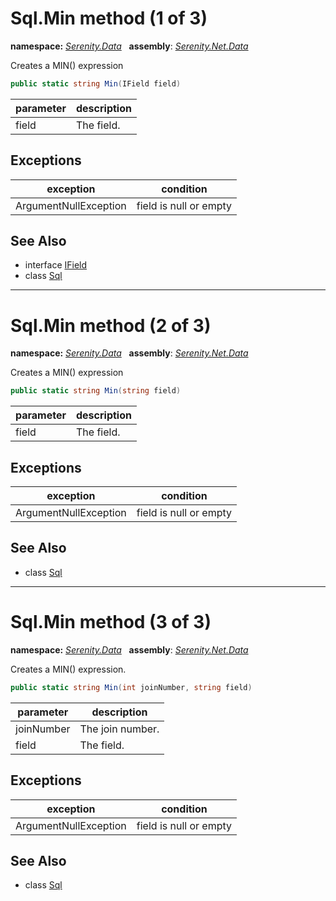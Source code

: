 # Sql.Min method (1 of 3)
**namespace:** *[Serenity.Data](../../README.md#serenity.data-namespace)*   **assembly**: *[Serenity.Net.Data](../../README.md)*

Creates a MIN() expression

```csharp
public static string Min(IField field)
```

| parameter | description |
| --- | --- |
| field | The field. |

## Exceptions

| exception | condition |
| --- | --- |
| ArgumentNullException | field is null or empty |

## See Also

* interface [IField](../IField.md)
* class [Sql](../Sql.md)

---

# Sql.Min method (2 of 3)
**namespace:** *[Serenity.Data](../../README.md#serenity.data-namespace)*   **assembly**: *[Serenity.Net.Data](../../README.md)*

Creates a MIN() expression

```csharp
public static string Min(string field)
```

| parameter | description |
| --- | --- |
| field | The field. |

## Exceptions

| exception | condition |
| --- | --- |
| ArgumentNullException | field is null or empty |

## See Also

* class [Sql](../Sql.md)

---

# Sql.Min method (3 of 3)
**namespace:** *[Serenity.Data](../../README.md#serenity.data-namespace)*   **assembly**: *[Serenity.Net.Data](../../README.md)*

Creates a MIN() expression.

```csharp
public static string Min(int joinNumber, string field)
```

| parameter | description |
| --- | --- |
| joinNumber | The join number. |
| field | The field. |

## Exceptions

| exception | condition |
| --- | --- |
| ArgumentNullException | field is null or empty |

## See Also

* class [Sql](../Sql.md)